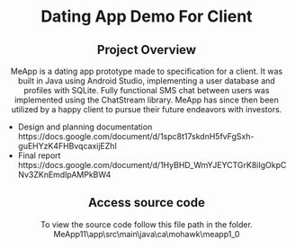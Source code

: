 
<div align = center>
  <h1>Dating App Demo For Client</h1>
  <h2>Project Overview</h2>
  <p>MeApp is a dating app prototype made to specification for a client. 
  It was built in Java using Android Studio, implementing a user database and profiles with SQLite. 
  Fully functional SMS chat between users was implemented using the ChatStream library. 
  MeApp has since then been utilized by a happy client to pursue their future endeavors with investors.</p>
  <ul align=left>
    <li>Design and planning documentation https://docs.google.com/document/d/1spc8t17skdnH5fvFgSxh-guEHYzK4FHBvqcaxijEZhI</li>
    <li>Final report https://docs.google.com/document/d/1HyBHD_WmYJEYCTGrK8iIgOkpCNv3ZKnEmdlpAMPkBW4</li>
  </ul>

  <h2>Access source code</h2>
  <p>To view the source code follow this file path in the folder. MeApp11\app\src\main\java\ca\mohawk\meapp1_0</p>
</div>



